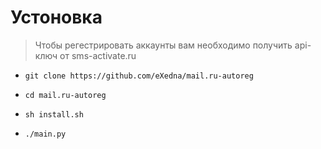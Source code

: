 # Устоновка

> Чтобы регестрировать аккаунты вам необходимо получить api-ключ от sms-activate.ru

- `git clone https://github.com/eXedna/mail.ru-autoreg`

- `cd mail.ru-autoreg`

- `sh install.sh`

- `./main.py`







